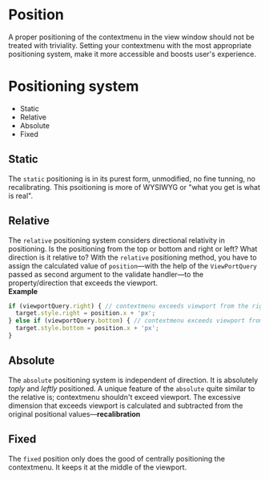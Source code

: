# Position

A proper positioning of the contextmenu in the view window should not be treated with triviality. Setting your contextmenu with the most appropriate positioning system, make it more accessible and boosts user's experience.

# Positioning system

  * Static
  * Relative
  * Absolute
  * Fixed

## Static

The `static` positioning is in its purest form, unmodified, no fine tunning, no recalibrating. This psoitioning is more of WYSIWYG or "what you get is what is real". 

## Relative

The `relative` positioning system considers directional relativity in positioning. Is the positioning from the top or bottom and right or left? What direction is it relative to? With the `relative` positioning method, you have to assign the calculated value of `position`&mdash;with the help of the `ViewPortQuery` passed as second argument to the validate handler&mdash;to the property/direction that exceeds the viewport.  
**Example**
```js
if (viewportQuery.right) { // contextmenu exceeds viewport from the right
  target.style.right = position.x + 'px';
} else if (viewportQuery.bottom) { // contextmenu exceeds viewport from the bottom
  target.style.bottom = position.x + 'px';
}
```

## Absolute

The `absolute` positioning system is independent of direction. It is absolutely _toply_ and _leftly_ positioned. A unique feature of the `absolute` quite similar to the relative is; contextmenu shouldn't exceed viewport. The excessive dimension that exceeds viewport is calculated and subtracted from the original positional values&mdash;**recalibration**

## Fixed

The `fixed` position only does the good of centrally positioning the contextmenu. It keeps it at the middle of the viewport.
